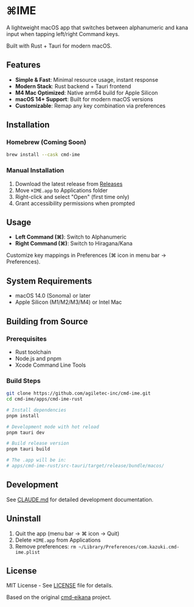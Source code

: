 # ⌘IME

A lightweight macOS app that switches between alphanumeric and kana input when tapping left/right Command keys.

Built with Rust + Tauri for modern macOS.

## Features

- **Simple & Fast**: Minimal resource usage, instant response
- **Modern Stack**: Rust backend + Tauri frontend
- **M4 Mac Optimized**: Native arm64 build for Apple Silicon
- **macOS 14+ Support**: Built for modern macOS versions
- **Customizable**: Remap any key combination via preferences

## Installation

### Homebrew (Coming Soon)
```bash
brew install --cask cmd-ime
```

### Manual Installation
1. Download the latest release from [Releases](https://github.com/kazuki/cmd-ime/releases)
2. Move `⌘IME.app` to Applications folder
3. Right-click and select "Open" (first time only)
4. Grant accessibility permissions when prompted

## Usage

- **Left Command (⌘)**: Switch to Alphanumeric
- **Right Command (⌘)**: Switch to Hiragana/Kana

Customize key mappings in Preferences (⌘ icon in menu bar → Preferences).

## System Requirements

- macOS 14.0 (Sonoma) or later
- Apple Silicon (M1/M2/M3/M4) or Intel Mac

## Building from Source

### Prerequisites
- Rust toolchain
- Node.js and pnpm
- Xcode Command Line Tools

### Build Steps
```bash
git clone https://github.com/agiletec-inc/cmd-ime.git
cd cmd-ime/apps/cmd-ime-rust

# Install dependencies
pnpm install

# Development mode with hot reload
pnpm tauri dev

# Build release version
pnpm tauri build

# The .app will be in:
# apps/cmd-ime-rust/src-tauri/target/release/bundle/macos/
```

## Development

See [CLAUDE.md](CLAUDE.md) for detailed development documentation.

## Uninstall

1. Quit the app (menu bar → ⌘ icon → Quit)
2. Delete `⌘IME.app` from Applications
3. Remove preferences: `rm ~/Library/Preferences/com.kazuki.cmd-ime.plist`

## License

MIT License - See [LICENSE](LICENSE) file for details.

Based on the original [cmd-eikana](https://github.com/imasanari/cmd-eikana) project.
